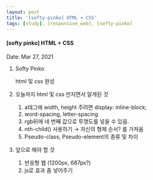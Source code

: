 ```yaml
---
layout: post
title: '[softy-pinko] HTML + CSS'
tags: [study], [responsive_web], [softy-pinko]
---
```


#### [softy pinko] HTML + CSS

Date: Mar 27, 2021

1. Softy Pinko

   html 및 css 완성

2. 오늘까지 html 및 css 만지면서 알게된 것

   1. a태그에 width, height 주려면 display: inline-block;
   2. word-spacing, letter-spacing
   3. rgb뒤에 네 번째 값으로 투명도를 넣을 수 있음.
   4. nth-child() 사용하기 → 자신의 형제 순서? 를 가져옴
   5. Pseudo-class, Pseudo-element의 종류 및 차이

3. 앞으로 해야 할 것

   1. 반응형 웹 (1200px, 687px?)
   2. js로 효과 좀 넣어주기
